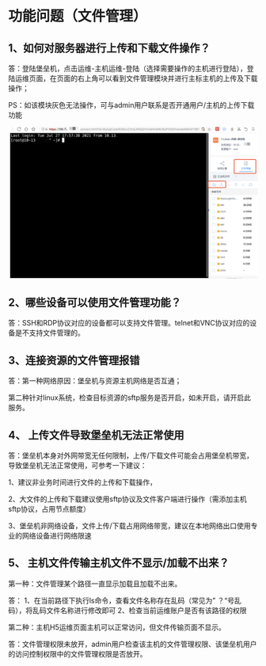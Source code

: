 

# 功能问题（文件管理）


## 1、如何对服务器进行上传和下载文件操作？

答：登陆堡垒机，点击运维-主机运维-登陆（选择需要操作的主机进行登陆），登陆运维页面，在页面的右上角可以看到文件管理模块并进行主标主机的上传及下载操作；

PS：如该模块灰色无法操作，可与admin用户联系是否开通用户/主机的上传下载功能

![](/images/faq_super/文件管理.png)


## 2、哪些设备可以使用文件管理功能？

答：SSH和RDP协议对应的设备都可以支持文件管理。telnet和VNC协议对应的设备是不支持文件管理的。

## 3、连接资源的文件管理报错

答：第一种网络原因：堡垒机与资源主机网络是否互通；

第二种针对linux系统，检查目标资源的sftp服务是否开启，如未开启，请开启此服务。


## 4、 上传文件导致堡垒机无法正常使用


答：堡垒机本身对外网带宽无任何限制，上传/下载文件可能会占用堡垒机带宽，导致堡垒机无法正常使用，可参考一下建议：

1、建议非业务时间进行文件的上传和下载操作，

2、大文件的上传和下载建议使用sftp协议及文件客户端进行操作（需添加主机sftp协议，占用节点额度）

3、堡垒机非网络设备，文件上传/下载占用网络带宽，建议在本地网络出口使用专业的网络设备进行网络限速

## 5、 主机文件传输主机文件不显示/加载不出来？

第一种：文件管理某个路径一直显示加载且加载不出来。
   
 答：
 1、在当前路径下执行ls命令，查看文件名称存在乱码（常见为” ？“号乱码），将乱码文件名称进行修改即可
 2、检查当前运维账户是否有该路径的权限
        
        
        
第二种：主机H5运维页面主机可以正常访问，但文件传输页面不显示。   
    
   答：文件管理权限未放开，admin用户检查该主机的文件管理权限、该堡垒机用户的访问控制权限中的文件管理权限是否放开。

